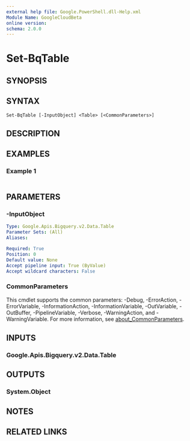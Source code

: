 ```yaml
---
external help file: Google.PowerShell.dll-Help.xml
Module Name: GoogleCloudBeta
online version:
schema: 2.0.0
---
```


# Set-BqTable

## SYNOPSIS


## SYNTAX

```
Set-BqTable [-InputObject] <Table> [<CommonParameters>]
```

## DESCRIPTION


## EXAMPLES

### Example 1
```powershell

```



## PARAMETERS

### -InputObject


```yaml
Type: Google.Apis.Bigquery.v2.Data.Table
Parameter Sets: (All)
Aliases:

Required: True
Position: 0
Default value: None
Accept pipeline input: True (ByValue)
Accept wildcard characters: False
```

### CommonParameters
This cmdlet supports the common parameters: -Debug, -ErrorAction, -ErrorVariable, -InformationAction, -InformationVariable, -OutVariable, -OutBuffer, -PipelineVariable, -Verbose, -WarningAction, and -WarningVariable. For more information, see [about_CommonParameters](http://go.microsoft.com/fwlink/?LinkID=113216).

## INPUTS

### Google.Apis.Bigquery.v2.Data.Table

## OUTPUTS

### System.Object
## NOTES

## RELATED LINKS

